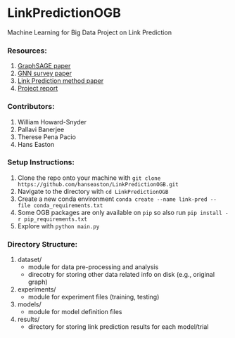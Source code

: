 # LinkPredictionOGB
Machine Learning for Big Data Project on Link Prediction


### Resources:
1. [GraphSAGE paper](https://arxiv.org/pdf/1706.02216.pdf)
2. [GNN survey paper](https://arxiv.org/pdf/1901.00596.pdf)
3. [Link Prediction method paper](http://www.eecs.harvard.edu/~michaelm/CS222/linkpred.pdf)
4. [Project report](https://www.overleaf.com/project/63c6ce9ebfd91ea9e32541d1)

### Contributors:
1. William Howard-Snyder
2. Pallavi Banerjee
3. Therese Pena Pacio
4. Hans Easton

### Setup Instructions:
1. Clone the repo onto your machine with `git clone https://github.com/hanseaston/LinkPredictionOGB.git`
2. Navigate to the directory with `cd LinkPredictionOGB`
3. Create a new conda environment `conda create --name link-pred --file conda_requirements.txt`
4. Some OGB packages are only available on `pip` so also run `pip install -r pip_requirements.txt` 
5. Explore with `python main.py`


### Directory Structure:
1. dataset/
    - module for data pre-processing and analysis
    - direcotry for storing other data related info on disk (e.g., original graph)
2. experiments/
    - module for experiment files (training, testing)
3. models/
    - module for model definition files
4. results/
    - directory for storing link prediction results for each model/trial
